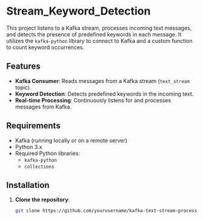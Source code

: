 # Stream_Keyword_Detection

This project listens to a Kafka stream, processes incoming text messages, and detects the presence of predefined keywords in each message. It utilizes the `kafka-python` library to connect to Kafka and a custom function to count keyword occurrences.

## Features

- **Kafka Consumer**: Reads messages from a Kafka stream (`text_stream` topic).
- **Keyword Detection**: Detects predefined keywords in the incoming text.
- **Real-time Processing**: Continuously listens for and processes messages from Kafka.

## Requirements

- Kafka (running locally or on a remote server)
- Python 3.x
- Required Python libraries:
  - `kafka-python`
  - `collections`

## Installation

1. **Clone the repository**:
   ```bash
   git clone https://github.com/yourusername/kafka-text-stream-processor.git
